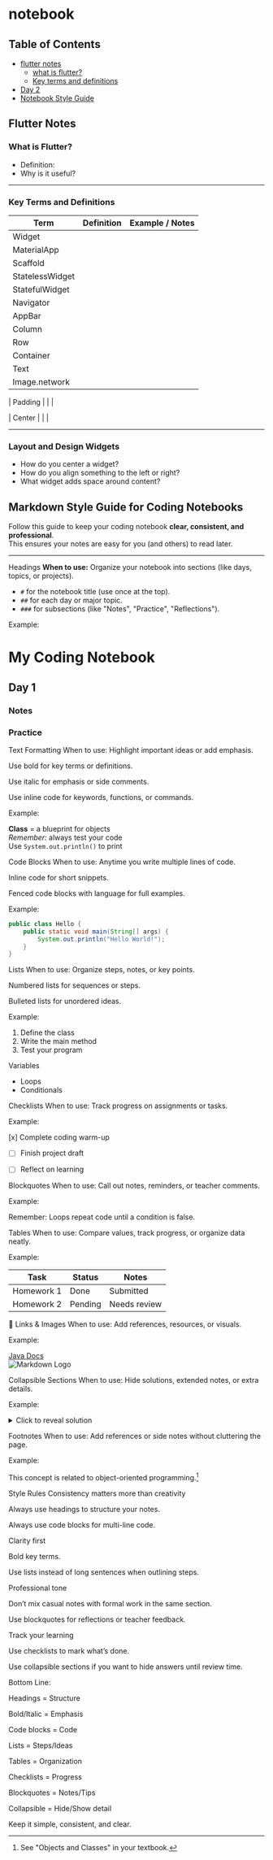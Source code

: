 # notebook

## Table of Contents
- [flutter notes](#flutter-notes)
  - [what is flutter?](what-is-flutter)
  - [Key terms and definitions](key-terms-and-definitions)
- [Day 2](#day-2)
- [Notebook Style Guide](#markdown-style-guide-for-coding-notebooks)

## Flutter Notes

### What is Flutter?
- Definition:
- Why is it useful?

---

### Key Terms and Definitions

| Term             | Definition                                      | Example / Notes                          |
|------------------|--------------------------------------------------|-------------------------------------------|
| Widget           |                                                  |                                           |
| MaterialApp      |                                                  |                                           |
| Scaffold         |                                                  |                                           |
| StatelessWidget  |                                                  |                                           |
| StatefulWidget   |                                                  |                                           |
| Navigator        |                                                  |                                           |
| AppBar           |                                                  |                                           |
| Column           |                                                  |                                           |
| Row              |                                                  |                                           |
| Container        |                                                  |                                           |
| Text             |                                                  |                                           |
| Image.network    |                                                  |                                           |

| Padding    |                    |                     |

| Center      |                    |                     |

---

### Layout and Design Widgets
- How do you center a widget?
- How do you align something to the left or right?
- What widget adds space around content?


















## Markdown Style Guide for Coding Notebooks

Follow this guide to keep your coding notebook **clear, consistent, and professional**.  
This ensures your notes are easy for you (and others) to read later.

---

Headings
**When to use:** Organize your notebook into sections (like days, topics, or projects).  
- `#` for the notebook title (use once at the top).  
- `##` for each day or major topic.  
- `###` for subsections (like "Notes", "Practice", "Reflections").  

Example:


# My Coding Notebook
## Day 1
### Notes
### Practice

Text Formatting
When to use: Highlight important ideas or add emphasis.

Use bold for key terms or definitions.

Use italic for emphasis or side comments.

Use inline code for keywords, functions, or commands.

 

Example:

**Class** = a blueprint for objects  
*Remember:* always test your code  
Use `System.out.println()` to print

 

Code Blocks
When to use: Anytime you write multiple lines of code.

Inline code for short snippets.

Fenced code blocks with language for full examples.

Example:

```java
public class Hello {
    public static void main(String[] args) {
        System.out.println("Hello World!");
    }
}
```

Lists
When to use: Organize steps, notes, or key points.

Numbered lists for sequences or steps.

Bulleted lists for unordered ideas.

Example:

1. Define the class
2. Write the main method
3. Test your program

Variables
- Loops
- Conditionals
 

Checklists
When to use: Track progress on assignments or tasks.

Example:

[x] Complete coding warm-up
- [ ] Finish project draft
- [ ] Reflect on learning

 

Blockquotes
When to use: Call out notes, reminders, or teacher comments.

Example:

Remember: Loops repeat code until a condition is false.

 

Tables
When to use: Compare values, track progress, or organize data neatly.

Example:

| Task        | Status   | Notes          |
|-------------|----------|----------------|
| Homework 1  | Done  | Submitted      |
| Homework 2  | Pending  | Needs review   |

 

🔗 Links & Images
When to use: Add references, resources, or visuals.

Example:

[Java Docs](https://docs.oracle.com/javase/8/docs/api/)  
![Markdown Logo](https://upload.wikimedia.org/wikipedia/commons/4/48/Markdown-mark.svg)

 

Collapsible Sections
When to use: Hide solutions, extended notes, or extra details.

Example:

<details>
  <summary>Click to reveal solution</summary>
  
System.out.println("Answer: 42");

</details>

 

Footnotes
When to use: Add references or side notes without cluttering the page.

Example:

This concept is related to object-oriented programming.[^1]

[^1]: See "Objects and Classes" in your textbook.

 

Style Rules
Consistency matters more than creativity

Always use headings to structure your notes.

Always use code blocks for multi-line code.

Clarity first

Bold key terms.

Use lists instead of long sentences when outlining steps.

Professional tone

Don’t mix casual notes with formal work in the same section.

Use blockquotes for reflections or teacher feedback.

Track your learning

Use checklists to mark what’s done.

Use collapsible sections if you want to hide answers until review time.

 
 Bottom Line:

Headings = Structure

Bold/Italic = Emphasis

Code blocks = Code

Lists = Steps/Ideas

Tables = Organization

Checklists = Progress

Blockquotes = Notes/Tips

Collapsible = Hide/Show detail

Keep it simple, consistent, and clear.
